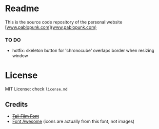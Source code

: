 # Readme
This is the source code repository of the personal website [www.pablopunk.com](www.pablopunk.com)

### TO DO
* hotfix: skeleton button for 'chronocube' overlaps border when resizing window

# License
MIT License: check `license.md`

## Credits
- ~~[Tall Film Font](http://www.1001freefonts.com/tall_films.font)~~
- [Font Awesome](https://github.com/FortAwesome/Font-Awesome) (icons are actually from this font, not images)
